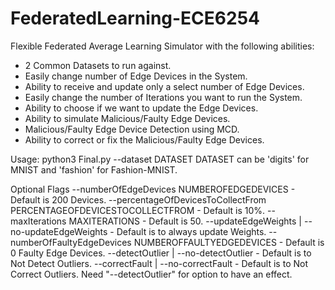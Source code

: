 # FederatedLearning-ECE6254
Flexible Federated Average Learning Simulator with the following abilities:
  - 2 Common Datasets to run against.
  - Easily change number of Edge Devices in the System.
  - Ability to receive and update only a select number of Edge Devices.
  - Easily change the number of Iterations you want to run the System.
  - Ability to choose if we want to update the Edge Devices.
  - Ability to simulate Malicious/Faulty Edge Devices.
  - Malicious/Faulty Edge Device Detection using MCD.
  - Ability to correct or fix the Malicious/Faulty Edge Devices.

Usage: 
  python3 Final.py --dataset DATASET
DATASET can be 'digits' for MNIST and 'fashion' for Fashion-MNIST.

Optional Flags
  --numberOfEdgeDevices NUMBEROFEDGEDEVICES - Default is 200 Devices.
  --percentageOfDevicesToCollectFrom PERCENTAGEOFDEVICESTOCOLLECTFROM - Default is 10%.
  --maxIterations MAXITERATIONS - Default is 50.
  --updateEdgeWeights | --no-updateEdgeWeights - Default is to always update Weights.
  --numberOfFaultyEdgeDevices NUMBEROFFAULTYEDGEDEVICES - Default is 0 Faulty Edge Devices.
  --detectOutlier | --no-detectOutlier - Default is to Not Detect Outliers.
  --correctFault | --no-correctFault - Default is to Not Correct Outliers. Need "--detectOutlier" for option to have an effect.
